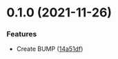 # 0.1.0 (2021-11-26)


### Features

* Create BUMP ([14a51df](https://github.com/saizazur1/VC-Validation/commit/14a51df775211ec82d4ab7622ea1dbd378d1b277))



